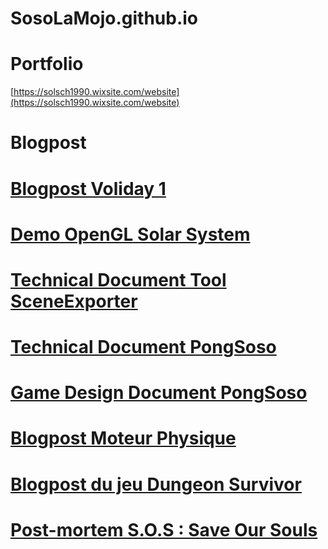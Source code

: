 # SosoLaMojo.github.io

# Portfolio

[https://solsch1990.wixsite.com/website](https://solsch1990.wixsite.com/website)

# Blogpost

# [Blogpost Voliday 1](https://sosolamojo.github.io/blogpost_voliday_1)

# [Demo OpenGL Solar System](https://sosolamojo.github.io/demo_computer_graphics)

# [Technical Document Tool SceneExporter](https://sosolamojo.github.io/tool_scene_exporter_doc_tech)

# [Technical Document PongSoso](https://sosolamojo.github.io/pong_soso_doc_tech)

# [Game Design Document PongSoso](https://sosolamojo.github.io/pong_soso)

# [Blogpost Moteur Physique](https://sosolamojo.github.io/neko_engine)

# [Blogpost du jeu Dungeon Survivor](https://sosolamojo.github.io/dungeon_survivor)

# [Post-mortem S.O.S : Save Our Souls](https://sosolamojo.github.io/sos_save_our_souls)
